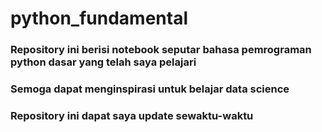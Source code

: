 # python_fundamental

### Repository ini berisi notebook seputar bahasa pemrograman python dasar yang telah saya pelajari
### Semoga dapat menginspirasi untuk belajar data science
### Repository ini dapat saya update sewaktu-waktu
